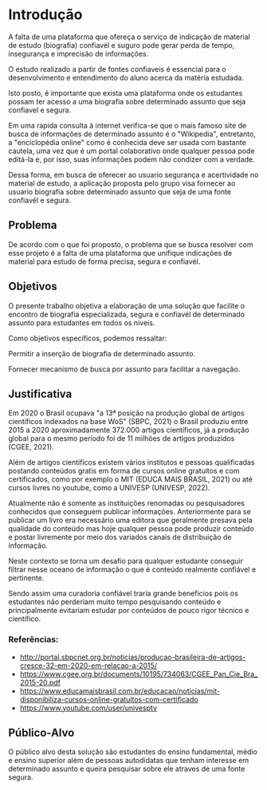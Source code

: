 # Introdução

A falta de uma plataforma que ofereça o serviço de indicação de material de estudo (biografia) confiavél e suguro pode gerar perda de tempo, insegurança e imprecisão de informações.

O estudo realizado a partir de fontes confiaveis é essencial para o desenvolvimento e entendimento do aluno acerca da matéria estudada.

Isto posto, é importante que exista uma plataforma onde os estudantes possam ter acesso a uma biografia sobre determinado assunto que seja confiavel e segura.

Em uma rapida consulta à internet verifica-se que o mais famoso site de busca de informações de determinado assunto é o "Wikipedia", entretanto, a "enciclopédia online" como é conhecida deve ser usada com bastante cautela, uma vez que é um portal colaborativo onde qualquer pessoa pode editá-la e, por isso, suas informações podem não condizer com a verdade.

Dessa forma, em busca de oferecer ao usuario segurança e acertividade no material de estudo, a aplicação proposta pelo grupo visa fornecer ao usuario biografia sobre determinado assunto que seja de uma fonte confiavél e segura.

## Problema
De acordo com o que foi proposto, o problema que se busca resolver com esse projeto é a falta de uma plataforma que unifique indicações de material para estudo de forma precisa, segura e confiavél. 


## Objetivos

O presente trabalho objetiva a elaboração de uma solução que facilite o encontro de biografia especializada, segura e confiavél de determinado assunto para estudantes em todos os niveis.

Como objetivos específicos, podemos ressaltar:

Permitir a inserção de biografia de determinado assunto.

Fornecer mecanismo de busca por assunto para facilitar a navegação.
 
## Justificativa

Em 2020 o Brasil ocupava "a 13ª posição na produção global de artigos científicos indexados na base WoS" (SBPC, 2021) o Brasil produziu entre 2015 a 2020 aproximadamente 372.000 artigos científicos, já a produção global para o mesmo período foi de 11 milhões de artigos produzidos (CGEE, 2021).

Além de artigos científicos existem vários institutos e pessoas qualificadas postando conteúdos gratis em forma de cursos online gratuítos e com certificados, como por exemplo o MIT (EDUCA MAIS BRASIL, 2021) ou até cursos livres no youtube, como a UNIVESP (UNIVESP, 2022).

Atualmente não é somente as instituições renomadas ou pesquisadores conhecidos que conseguem publicar informações. Anteriormente para se publicar um livro era necessário uma editora que geralmente presava pela qualidade do conteúdo mas hoje qualquer pessoa pode produzir conteúdo e postar livremente por meio dos variados canais de distribuição de informação. 

Neste contexto se torna um desafio para qualquer estudante conseguir filtrar nesse oceano de informação o que é conteúdo realmente confiável e pertinente.

Sendo assim uma curadoria confiável traria grande beneficios pois os estudantes não perderiam muito tempo pesquisando conteúdo e principalmente evitariam estudar por conteúdos de pouco rigor técnico e científico.

### Referências:
 - http://portal.sbpcnet.org.br/noticias/producao-brasileira-de-artigos-cresce-32-em-2020-em-relacao-a-2015/
 - https://www.cgee.org.br/documents/10195/734063/CGEE_Pan_Cie_Bra_2015-20.pdf
 - https://www.educamaisbrasil.com.br/educacao/noticias/mit-disponibiliza-cursos-online-gratuitos-com-certificado
 - https://www.youtube.com/user/univesptv

## Público-Alvo

O público alvo desta solução são estudantes do ensino fundamental, médio e ensino superior além de pessoas autodidatas que tenham interesse em determinado assunto e queira pesquisar sobre ele atraves de uma fonte segura.

